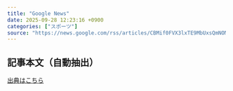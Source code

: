 ```yaml
---
title: "Google News"
date: 2025-09-28 12:23:16 +0900
categories: ["スポーツ"]
source: "https://news.google.com/rss/articles/CBMif0FVX3lxTE9MbUxsQmNOMlh6aFJ6RV9mWUQ5dGNWb0VfQnd5VG9UVEk3RFlhWE02VXg2SXd1c1JWV09OeUN0LVZYczlGeWh6Zi00aGJOYkNidjJDamJkTlpxaWpkbzlnS1Ywa3JtRTBjV3YzdTRKaEt6aXA4WUtaSC1BSl9xVW8?oc=5"
---
```


## 記事本文（自動抽出）
<body class="y0K44d EA71Tc" id="readabilityBody"></body>

[出典はこちら](https://news.google.com/rss/articles/CBMif0FVX3lxTE9MbUxsQmNOMlh6aFJ6RV9mWUQ5dGNWb0VfQnd5VG9UVEk3RFlhWE02VXg2SXd1c1JWV09OeUN0LVZYczlGeWh6Zi00aGJOYkNidjJDamJkTlpxaWpkbzlnS1Ywa3JtRTBjV3YzdTRKaEt6aXA4WUtaSC1BSl9xVW8?oc=5)

